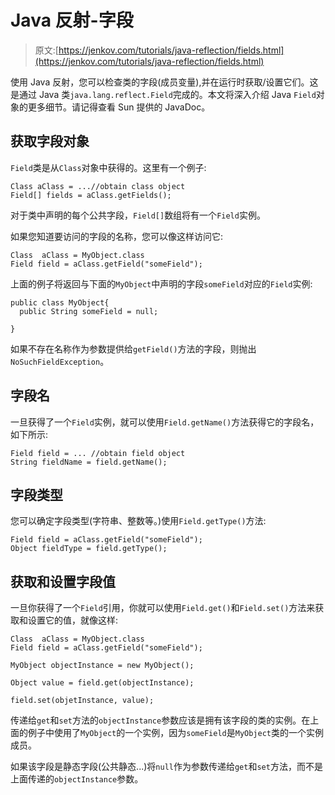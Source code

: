 # Java 反射-字段

> 原文:[https://jenkov.com/tutorials/java-reflection/fields.html](https://jenkov.com/tutorials/java-reflection/fields.html)

使用 Java 反射，您可以检查类的字段(成员变量),并在运行时获取/设置它们。这是通过 Java 类`java.lang.reflect.Field`完成的。本文将深入介绍 Java `Field`对象的更多细节。请记得查看 Sun 提供的 JavaDoc。

## 获取字段对象

`Field`类是从`Class`对象中获得的。这里有一个例子:

```
Class aClass = ...//obtain class object
Field[] fields = aClass.getFields();

```

对于类中声明的每个公共字段，`Field[]`数组将有一个`Field`实例。

如果您知道要访问的字段的名称，您可以像这样访问它:

```
Class  aClass = MyObject.class
Field field = aClass.getField("someField");

```

上面的例子将返回与下面的`MyObject`中声明的字段`someField`对应的`Field`实例:

```
public class MyObject{
  public String someField = null;

}

```

如果不存在名称作为参数提供给`getField()`方法的字段，则抛出`NoSuchFieldException`。

## 字段名

一旦获得了一个`Field`实例，就可以使用`Field.getName()`方法获得它的字段名，如下所示:

```
Field field = ... //obtain field object
String fieldName = field.getName();

```

## 字段类型

您可以确定字段类型(字符串、整数等。)使用`Field.getType()`方法:

```
Field field = aClass.getField("someField");
Object fieldType = field.getType();

```

## 获取和设置字段值

一旦你获得了一个`Field`引用，你就可以使用`Field.get()`和`Field.set()`方法来获取和设置它的值，就像这样:

```
Class  aClass = MyObject.class
Field field = aClass.getField("someField");

MyObject objectInstance = new MyObject();

Object value = field.get(objectInstance);

field.set(objetInstance, value);

```

传递给`get`和`set`方法的`objectInstance`参数应该是拥有该字段的类的实例。在上面的例子中使用了`MyObject`的一个实例，因为`someField`是`MyObject`类的一个实例成员。

如果该字段是静态字段(公共静态...)将`null`作为参数传递给`get`和`set`方法，而不是上面传递的`objectInstance`参数。